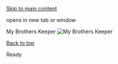 [Skip to main content](https://www.pittsburghpa.gov/City-Government/Mayor/Mayor-banner/MBK#main-content)

opens in new tab or window

My Brothers Keeper
![My Brothers Keeper](https://www.pittsburghpa.gov/files/assets/city/v/1/mayor/images/4929_mbk-mayor.png)

[Back to top](https://www.pittsburghpa.gov/City-Government/Mayor/Mayor-banner/MBK#body-top)

Ready
